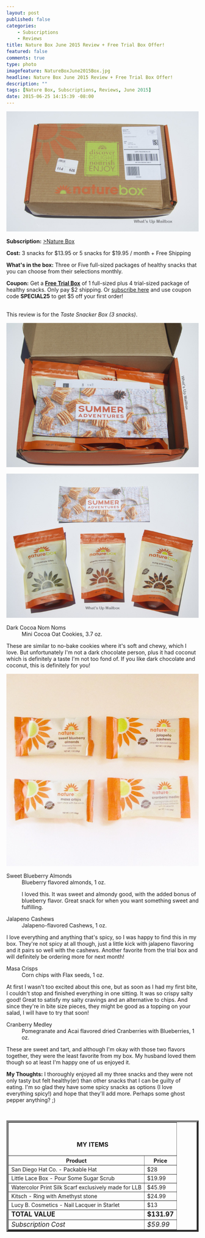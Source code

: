 ```yaml
---
layout: post
published: false
categories: 
    - Subscriptions
    - Reviews
title: Nature Box June 2015 Review + Free Trial Box Offer!
featured: false
comments: true
type: photo
imagefeature: NatureBoxJune2015Box.jpg
headline: Nature Box June 2015 Review + Free Trial Box Offer!
description: ""
tags: [Nature Box, Subscriptions, Reviews, June 2015]
date: 2015-06-25 14:15:39 -08:00
---
```


<center><img src='/images/NatureBoxJune2015Box.jpg'></center>
<p><b>Subscription:</b> <a href="http://www.shareasale.com/r.cfm?b=395413&u=1115177&m=41415&urllink=&afftrack=" target="_blank">>Nature Box</a></p>
<p><b>Cost:</b> 3 snacks for $13.95 or 5 snacks for $19.95 / month + Free Shipping</p>
<p><b>What's in the box:</b> Three or Five full-sized packages of healthy snacks that you can choose from their selections monthly.</p>
<p><b>Coupon:</b> Get a <a href="http://www.shareasale.com/r.cfm?b=395413&u=1115177&m=41415&urllink=&afftrack=" target="_blank"><b>Free Trial Box</b></a> of 1 full-sized plus 4 trial-sized package of healthy snacks. Only pay $2 shipping. Or <a href="http://www.shareasale.com/u.cfm?d=109178&m=41415&u=1115177" target="_blank">subscribe here</a> and use coupon code <b>SPECIAL25</b> to get $5 off your first order!</p>
<br>

<DT>This review is for the <i>Taste Snacker Box (3 snacks)</i>.</DT>
<p><center><img src='/images/NatureBoxJune2015OpenBox.jpg'></center></p>

<center><img src='/images/NatureBoxJune2015Items.jpg'></center>
<DL>
<DT>Dark Cocoa Nom Noms</DT>
<DD>Mini Cocoa Oat Cookies, 3.7 oz.</DD>
<p>These are similar to no-bake cookies where it's soft and chewy, which I love. But unfortunately I'm not a dark chocolate person, plus it had coconut which is definitely a taste I'm not too fond of. If you like dark chocolate and coconut, this is definitely for you!</p>
</DL>
<center><img src='/images/NatureBoxMay2015Items2.jpg'></center>
<DL>
<DT>Sweet Blueberry Almonds</DT>
<DD>Blueberry flavored almonds, 1 oz.<DD>
<p>I loved this. It was sweet and almondy good, with the added bonus of blueberry flavor. Great snack for when you want something sweet and fulfilling.</p>
</DL>
<DL>
<DT>Jalapeno Cashews</a></DT>
<DD>Jalapeno-flavored Cashews, 1 oz.</DD>
<p>I love everything and anything that's spicy, so I was happy to find this in my box. They're not spicy at all though, just a little kick with jalapeno flavoring and it pairs so well with the cashews. Another favorite from the trial box and will definitely be ordering more for next month!</p>
</DL>
<DL>
<DT>Masa Crisps</DT>
<DD>Corn chips with Flax seeds, 1 oz.</DD>
<p>At first I wasn't too excited about this one, but as soon as I had my first bite, I couldn't stop and finished everything in one sitting. It was so crispy salty good! Great to satisfy my salty cravings and an alternative to chips. And since they're in bite size pieces, they might be good as a topping on your salad, I will have to try that soon!</p>
</DL>
<DL>
<DT>Cranberry Medley</DT>
<DD>Pomegranate and Acai flavored dried Cranberries with Blueberries, 1 oz.</DD>
<p>These are sweet and tart, and although I'm okay with those two flavors together, they were the least favorite from my box. My husband loved them though so at least I'm happy one of us enjoyed it.</p>
</DL>

<p><i class="icon-exclamation-sign"></i><b> My Thoughts:</b> I thoroughly enjoyed all my three snacks and they were not only tasty but felt healthy(er) than other snacks that I can be guilty of eating. I'm so glad they have some spicy snacks as options (I love everything spicy!) and hope that they'll add more. Perhaps some ghost pepper anything? ;)</p>
<br>

<TABLE  BORDER="5">
   <TR>
      <TH COLSPAN="2">
         <H3><BR><center>MY ITEMS</center></H3>
      </TH>
   </TR>
      <TH>Product</TH>
      <TH>Price</TH>
  <TR>
      <TD>San Diego Hat Co. - Packable Hat</TD>
      <TD>$28</TD>
   </TR>
   <TR>
      <TD>Little Lace Box - Pour Some Sugar Scrub</TD>
      <TD>$19.99</TD>
   </TR>
   <TR>
      <TD>Watercolor Print Silk Scarf exclusively made for LLB</TD>
      <TD>$45.99</TD>
   </TR>
   <TR>
      <TD>Kitsch - Ring with Amethyst stone</TD>
      <TD>$24.99</TD>
   </TR>
   <TR>
      <TD>Lucy B. Cosmetics - Nail Lacquer in Starlet</TD>
      <TD>$13</TD>
   </TR>
   <TR>
      <TD><b><big>TOTAL VALUE</big></b></TD>
      <TD><b><big>$131.97</big></b></TD>
   </TR>
   <TR>
      <TD><i><big>Subscription Cost</big></i></TD>
      <TD><i><big>$59.99</big></i></TD>
   </TR>
</TABLE>

